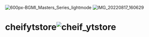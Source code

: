 ![600px-BGMI_Masters_Series_lightmode](https://user-images.githubusercontent.com/82880865/187443559-b45761cc-4ccd-49c0-a3e2-b45c7dc8d9b0.png)
![IMG_20220817_160629](https://user-images.githubusercontent.com/82880865/185098657-b5076936-b1c7-44c0-a18a-d688ec2c661b.jpg)
# cheifytstore![cheif_ytstore](https://user-images.githubusercontent.com/82880865/183296388-d7f48db6-5c40-408a-b7b9-f25329befc7a.png)
